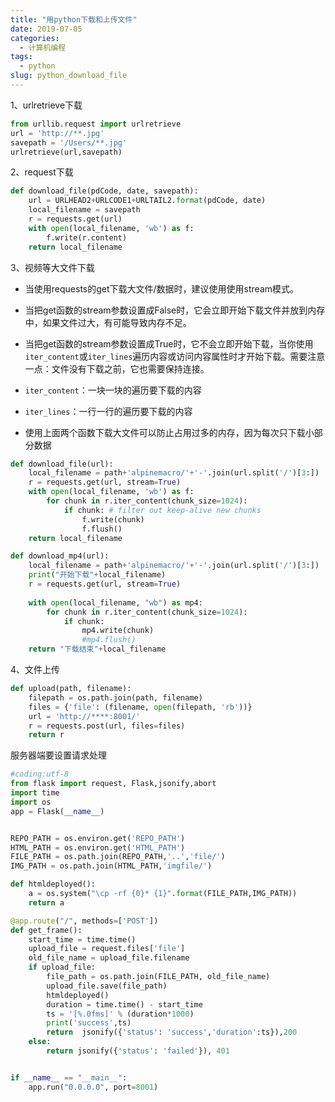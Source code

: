 ```yaml
---
title: "用python下载和上传文件"
date: 2019-07-05
categories:
  - 计算机编程
tags:
  - python
slug: python_download_file
---
```


1、urlretrieve下载
```python
from urllib.request import urlretrieve
url = 'http://**.jpg'
savepath = '/Users/**.jpg'
urlretrieve(url,savepath)
```

2、request下载
```python
def download_file(pdCode, date, savepath):
    url = URLHEAD2+URLCODE1+URLTAIL2.format(pdCode, date)
    local_filename = savepath
    r = requests.get(url)
    with open(local_filename, 'wb') as f:
        f.write(r.content)
    return local_filename
```

3、视频等大文件下载

* 当使用requests的get下载大文件/数据时，建议使用使用stream模式。

* 当把get函数的stream参数设置成False时，它会立即开始下载文件并放到内存中，如果文件过大，有可能导致内存不足。

* 当把get函数的stream参数设置成True时，它不会立即开始下载，当你使用`iter_content`或`iter_lines`遍历内容或访问内容属性时才开始下载。需要注意一点：文件没有下载之前，它也需要保持连接。

* `iter_content`：一块一块的遍历要下载的内容

* `iter_lines`：一行一行的遍历要下载的内容

* 使用上面两个函数下载大文件可以防止占用过多的内存，因为每次只下载小部分数据

```python
def download_file(url):
    local_filename = path+'alpinemacro/'+'-'.join(url.split('/')[3:])
    r = requests.get(url, stream=True)
    with open(local_filename, 'wb') as f:
        for chunk in r.iter_content(chunk_size=1024):
            if chunk: # filter out keep-alive new chunks
                f.write(chunk)
                f.flush()
    return local_filename
```
```python
def download_mp4(url):
    local_filename = path+'alpinemacro/'+'-'.join(url.split('/')[3:])
    print("开始下载"+local_filename)
    r = requests.get(url, stream=True)
 
    with open(local_filename, "wb") as mp4:
        for chunk in r.iter_content(chunk_size=1024):
            if chunk:
                mp4.write(chunk)
                #mp4.flush()
    return "下载结束"+local_filename
```

4、文件上传
```python
def upload(path, filename):
    filepath = os.path.join(path, filename)
    files = {'file': (filename, open(filepath, 'rb'))}
    url = 'http://****:8001/'
    r = requests.post(url, files=files)
    return r
```
服务器端要设置请求处理
```python
#coding:utf-8
from flask import request, Flask,jsonify,abort
import time
import os
app = Flask(__name__)


REPO_PATH = os.environ.get('REPO_PATH')
HTML_PATH = os.environ.get('HTML_PATH')
FILE_PATH = os.path.join(REPO_PATH,'..','file/')
IMG_PATH = os.path.join(HTML_PATH,'imgfile/')

def htmldeployed():
    a = os.system("\cp -rf {0}* {1}".format(FILE_PATH,IMG_PATH))
    return a

@app.route("/", methods=['POST'])
def get_frame():
    start_time = time.time()
    upload_file = request.files['file']
    old_file_name = upload_file.filename
    if upload_file:
        file_path = os.path.join(FILE_PATH, old_file_name)
        upload_file.save(file_path)
        htmldeployed()
        duration = time.time() - start_time
        ts = '[%.0fms]' % (duration*1000)
        print('success',ts)
        return  jsonify({'status': 'success','duration':ts}),200
    else:
        return jsonify({'status': 'failed'}), 401


if __name__ == "__main__":
    app.run("0.0.0.0", port=8001)
```